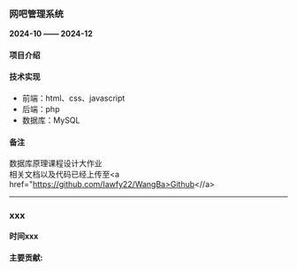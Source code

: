 ### 网吧管理系统
**2024-10 —— 2024-12**  

#### 项目介绍

#### 技术实现
- 前端：html、css、javascript
- 后端：php
- 数据库：MySQL

#### 备注
数据库原理课程设计大作业 <br>
相关文档以及代码已经上传至<a href="https://github.com/Iawfy22/WangBa>Github<//a>

---

### xxx
**时间xxx**  

#### 主要贡献:  

